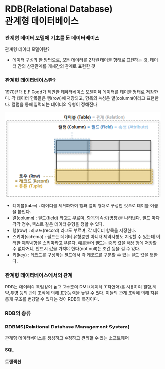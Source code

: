 # RDB(Relational Database) </br> 관계형 데이터베이스

 ### 관계형 데이터 모델에 기초를 둔 데이터베이스
 
 
 관계형 데이터 모델이란?
   - 데이터 구성의 한 방법으로, 모든 데이터를 2차원 테이블 형태로 표현하는 것, 데이터 간의 상관관계를 개체간의 관계로 표현한 것
  
 ### 관계형 데이터베이스란?
  1970년대 E.F Codd가 제안한 데이터베이스 모델이며 데이터를 테이블 형태로 저장한다. 각 데이터 항목들은 행(row)에 저장되고, 항목의 속성은 열(column)이라고 표현한다. 컬럼을 통해 입력되는 데이터의 유형이 정해진다
  
 ![rdb](../images/rdb.png)
 
* 테이블(table) : 데이터를 체계화하여 행과 열의 형태로 구성한 것으로 테이블 이름을 붙인다.
* 열(column) : 필드(field) 라고도 부르며, 항목의 속성(명칭)을 나타낸다.  필드 마다 각각 정수, 텍스트 같은 데이터 유형을 정할 수 있다. 
* 행(row) : 레코드(record) 라고도 부르며, 각 데이터 항목을 저장한다. 
* 스키마(schema) : 필드는 데이터 유형뿐만 아니라 제약사항도 지정할 수 있는데 이러한 제약사항을 스키마라고 부른다. 예를들어 필드는 중복 값을 해당 행에 저장할 수 없다거나, 반드시 값을 가져야 한다(not null)는 조건 등을 걸 수 있다.
* 키(key) : 레코드를 구성하는 필드에서 각 레코드를 구분할 수 있는 필드 값을 뜻한다.


 ### 관계형 데이터베이스에서의 관계
 
 
 
 
 
RDB는 데이터의 독립성이 높고 고수준의 DML(데이터 조작언어)을 사용하여 결합,제약,투영 등의 관계 조작에 의해 표현능력을 높일 수 있다.
이들의 관계 조작에 의해 자유롭게 구조를 변경할 수 있다는 것이 RDB의 특징이다.

### RDB의 종류

### RDBMS(Relational Database Management System)
관계형 데이터베이스를 생성하고 수정하고 관리할 수 있는 소프트웨어
  #### SQL
  #### 트랜잭션
 
 
